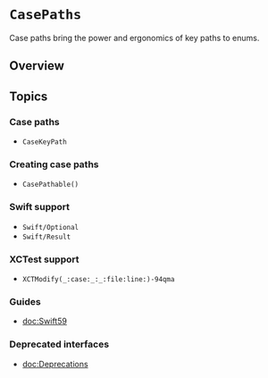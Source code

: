 # ``CasePaths``

Case paths bring the power and ergonomics of key paths to enums.

## Overview

<!-- TODO: Copy over README -->

## Topics

### Case paths

- ``CaseKeyPath``

### Creating case paths

- ``CasePathable()``

### Swift support

- ``Swift/Optional``
- ``Swift/Result``

### XCTest support

- ``XCTModify(_:case:_:_:file:line:)-94qma``

### Guides

- <doc:Swift59>

### Deprecated interfaces

- <doc:Deprecations>
